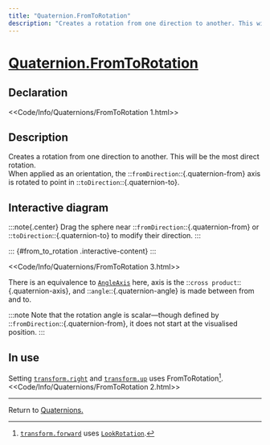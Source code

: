 ```yaml
---
title: "Quaternion.FromToRotation"
description: "Creates a rotation from one direction to another. This will be the most direct rotation."
---
```

# [Quaternion.FromToRotation](https://docs.unity3d.com/ScriptReference/Quaternion.FromToRotation.html)
## Declaration
<<Code/Info/Quaternions/FromToRotation 1.html>>

## Description
Creates a rotation from one direction to another. This will be the most direct rotation.  
When applied as an orientation, the ::`fromDirection`::{.quaternion-from} axis is rotated to point in ::`toDirection`::{.quaternion-to}.

## Interactive diagram

:::note{.center}
Drag the sphere near ::`fromDirection`::{.quaternion-from} or ::`toDirection`::{.quaternion-to} to modify their direction.
:::

::: {#from_to_rotation .interactive-content}
:::
<script type="module" src="/Scripts/Interactive/Quaternions/fromToRotation.js?v=1.0.0"></script>  

<<Code/Info/Quaternions/FromToRotation 3.html>>  

There is an equivalence to [`AngleAxis`](AngleAxis.md) here, axis is the ::`cross product`::{.quaternion-axis}, and ::`angle`::{.quaternion-angle} is made between from and to.  

:::note
Note that the rotation angle is scalar—though defined by ::`fromDirection`::{.quaternion-from}, it does not start at the visualised position.
:::  

## In use

Setting [`transform.right`](https://docs.unity3d.com/ScriptReference/Transform-right.html) and [`transform.up`](https://docs.unity3d.com/ScriptReference/Transform-up.html) uses FromToRotation[^1].  
<<Code/Info/Quaternions/FromToRotation 2.html>>  

---
Return to [Quaternions.](../Quaternions.md)

[^1]: [`transform.forward`](https://docs.unity3d.com/ScriptReference/Transform-forward.html) uses [`LookRotation`](LookRotation.md).
